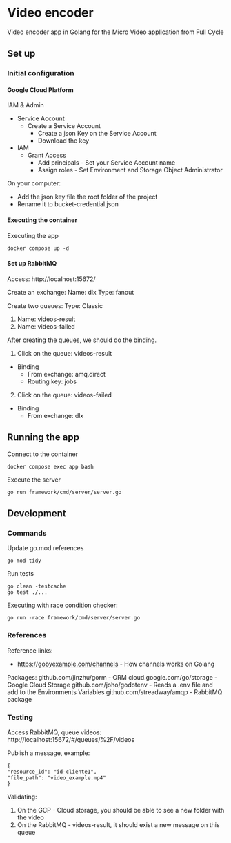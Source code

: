 # Video encoder
Video encoder app in Golang for the Micro Video application from Full Cycle

## Set up

### Initial configuration

#### Google Cloud Platform

IAM & Admin
- Service Account
  - Create a Service Account
    - Create a json Key on the Service Account
    - Download the key
- IAM
  - Grant Access
    - Add principals - Set your Service Account name
    - Assign roles - Set Environment and Storage Object Administrator


On your computer:
- Add the json key file the root folder of the project
- Rename it to bucket-credential.json

#### Executing the container

Executing the app
```
docker compose up -d
```

#### Set up RabbitMQ

Access: http://localhost:15672/

Create an exchange:
Name: dlx
Type: fanout

Create two queues:
Type: Classic

1. Name: videos-result
2. Name: videos-failed

After creating the queues, we should do the binding.
1. Click on the queue: videos-result
- Binding
  - From exchange: amq.direct
  - Routing key: jobs

2. Click on the queue: videos-failed
- Binding
  - From exchange: dlx


## Running the app
Connect to the container
```
docker compose exec app bash
```

Execute the server
```
go run framework/cmd/server/server.go
```

## Development

### Commands

Update go.mod references
```
go mod tidy
```

Run tests
```
go clean -testcache
go test ./...
```

Executing with race condition checker:
```
go run -race framework/cmd/server/server.go
```

### References

Reference links:
- https://gobyexample.com/channels - How channels works on Golang


Packages:
github.com/jinzhu/gorm - ORM
cloud.google.com/go/storage - Google Cloud Storage
github.com/joho/godotenv - Reads a .env file and add to the Environments Variables
github.com/streadway/amqp - RabbitMQ package


### Testing

Access RabbitMQ, queue videos: http://localhost:15672/#/queues/%2F/videos

Publish a message, example:
```
{
"resource_id": "id-cliente1",
"file_path": "video_example.mp4"
}
```

Validating:
1. On the GCP - Cloud storage, you should be able to see a new folder with the video
2. On the RabbitMQ - videos-result, it should exist a new message on this queue
